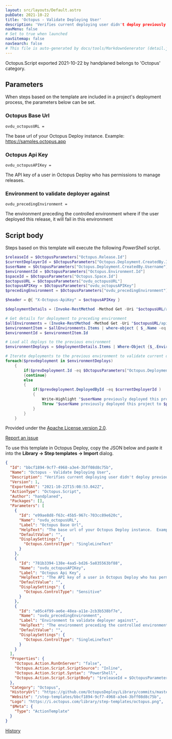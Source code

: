 ```yaml
---
layout: src/layouts/Default.astro
pubDate: 2021-10-22
title: 'Octopus - Validate Deploying User'
description: 'Verifies current deploying user didn't deploy previously to specified environment.'
navMenu: false
# Set to true when launched
navSitemap: false
navSearch: false
# This file is auto-generated by docs/tools/MarkdownGenerator (detail.js)
---
```


Octopus.Script exported 2021-10-22 by handplaned belongs to 'Octopus' category.

## Parameters

When steps based on the template are included in a project's deployment process, the parameters below can be set.


<div class="param">

### Octopus Base Url

`ovdu_octopusURL = `

The base url of your Octopus Deploy instance.  Example: https://samples.octopus.app

</div>
        
<div class="param">

### Octopus Api Key

`ovdu_octopusAPIKey = `

The API key of a user in Octopus Deploy who has permissions to manage releases.

</div>
        
<div class="param">

### Environment to validate deployer against

`ovdu_precedingEnvironment = `

The environment preceding the controlled environment where if the user deployed this release, it will fail in this environment

</div>
        

## Script body

Steps based on this template will execute the following *PowerShell* script.

```powershell
$releaseId = $OctopusParameters["Octopus.Release.Id"]
$currentDeployerId = $OctopusParameters["Octopus.Deployment.CreatedBy.Id"]
$userName = $OctopusParameters["Octopus.Deployment.CreatedBy.Username"]
$environmentId = $OctopusParameters["Octopus.Environment.Id"]
$spaceId = $OctopusParameters["Octopus.Space.Id"]
$octopusURL = $OctopusParameters["ovdu_octopusURL"]
$octopusAPIKey = $OctopusParameters["ovdu_octopusAPIKey"]
$precedingEnvironment = $OctopusParameters["ovdu_precedingEnvironment"]

$header = @{ "X-Octopus-ApiKey" = $octopusAPIKey }

$deploymentDetails = (Invoke-RestMethod -Method Get -Uri "$octopusURL/api/$($spaceId)/releases/$($releaseId)/deployments/" -Headers $header)

# Get details for deployment to preceding environment
$allEnvironments = (Invoke-RestMethod -Method Get -Uri "$octopusURL/api/$($spaceId)/environments" -Headers $header)
$environmentItem = $allEnvironments.Items | where-object { $_.Name -eq $precedingEnvironment }
$environmentId = $environmentItem.Id

# Load all deploys to the previous environment
$environmentDeploys = $deploymentDetails.Items | Where-Object {$_.EnvironmentId -eq $environmentId}

# Iterate deployments to the previous environment to validate current deployer
foreach($prevdeployment in $environmentDeploys)
    {
    	if($prevDeployment.Id -eq $OctopusParameters["Octopus.Deployment.Id"])
        {continue}
    	else
        {
    		if($prevdeployment.DeployedById -eq $currentDeployerId )
        	{
            	Write-Highlight "$userName previously deployed this project to $precedingEnvironment - deployment cancelled."
            	Throw "$userName previously deployed this project to $precedingEnvironment - deployment cancelled."
        	}
        }
    }
```

Provided under the [Apache License version 2.0](https://github.com/OctopusDeploy/Library/blob/master/LICENSE.txt).

[Report an issue](https://github.com/OctopusDeploy/Library/issues/new?assignees=&labels=&projects=&template=bug-report.yml&title=Issue%20with%20Octopus%20-%20Validate%20Deploying%20User&step-template=Octopus%20-%20Validate%20Deploying%20User)

<div class="get-json">

To use this template in Octopus Deploy, copy the JSON below and paste it into the **Library → Step templates → Import** dialog.

```json
{
  "Id": "bbcf1894-9cf7-4968-a3e4-3bff08d8c75b",
  "Name": "Octopus - Validate Deploying User",
  "Description": "Verifies current deploying user didn't deploy previously to specified environment.",
  "Version": 1,
  "ExportedAt": "2021-10-22T15:08:53.042Z",
  "ActionType": "Octopus.Script",
  "Author": "handplaned",
  "Packages": [],
  "Parameters": [
    {
      "Id": "e99ae8d8-f63c-45b5-967c-703cc89e620c",
      "Name": "ovdu_octopusURL",
      "Label": "Octopus Base Url",
      "HelpText": "The base url of your Octopus Deploy instance.  Example: https://samples.octopus.app",
      "DefaultValue": "",
      "DisplaySettings": {
        "Octopus.ControlType": "SingleLineText"
      }
    },
    {
      "Id": "781b3394-138e-4aa5-bd26-5a835563bf88",
      "Name": "ovdu_octopusAPIKey",
      "Label": "Octopus Api Key",
      "HelpText": "The API key of a user in Octopus Deploy who has permissions to manage releases.",
      "DefaultValue": "",
      "DisplaySettings": {
        "Octopus.ControlType": "Sensitive"
      }
    },
    {
      "Id": "a05c4f99-ae6e-48ea-a11e-2cb3b538bf7e",
      "Name": "ovdu_precedingEnvironment",
      "Label": "Environment to validate deployer against",
      "HelpText": "The environment preceding the controlled environment where if the user deployed this release, it will fail in this environment",
      "DefaultValue": "",
      "DisplaySettings": {
        "Octopus.ControlType": "SingleLineText"
      }
    }
  ],
  "Properties": {
    "Octopus.Action.RunOnServer": "false",
    "Octopus.Action.Script.ScriptSource": "Inline",
    "Octopus.Action.Script.Syntax": "PowerShell",
    "Octopus.Action.Script.ScriptBody": "$releaseId = $OctopusParameters[\"Octopus.Release.Id\"]\n$currentDeployerId = $OctopusParameters[\"Octopus.Deployment.CreatedBy.Id\"]\n$userName = $OctopusParameters[\"Octopus.Deployment.CreatedBy.Username\"]\n$environmentId = $OctopusParameters[\"Octopus.Environment.Id\"]\n$spaceId = $OctopusParameters[\"Octopus.Space.Id\"]\n$octopusURL = $OctopusParameters[\"ovdu_octopusURL\"]\n$octopusAPIKey = $OctopusParameters[\"ovdu_octopusAPIKey\"]\n$precedingEnvironment = $OctopusParameters[\"ovdu_precedingEnvironment\"]\n\n$header = @{ \"X-Octopus-ApiKey\" = $octopusAPIKey }\n\n$deploymentDetails = (Invoke-RestMethod -Method Get -Uri \"$octopusURL/api/$($spaceId)/releases/$($releaseId)/deployments/\" -Headers $header)\n\n# Get details for deployment to preceding environment\n$allEnvironments = (Invoke-RestMethod -Method Get -Uri \"$octopusURL/api/$($spaceId)/environments\" -Headers $header)\n$environmentItem = $allEnvironments.Items | where-object { $_.Name -eq $precedingEnvironment }\n$environmentId = $environmentItem.Id\n\n# Load all deploys to the previous environment\n$environmentDeploys = $deploymentDetails.Items | Where-Object {$_.EnvironmentId -eq $environmentId}\n\n# Iterate deployments to the previous environment to validate current deployer\nforeach($prevdeployment in $environmentDeploys)\n    {\n    \tif($prevDeployment.Id -eq $OctopusParameters[\"Octopus.Deployment.Id\"])\n        {continue}\n    \telse\n        {\n    \t\tif($prevdeployment.DeployedById -eq $currentDeployerId )\n        \t{\n            \tWrite-Highlight \"$userName previously deployed this project to $precedingEnvironment - deployment cancelled.\"\n            \tThrow \"$userName previously deployed this project to $precedingEnvironment - deployment cancelled.\"\n        \t}\n        }\n    }"
  },
  "Category": "Octopus",
  "HistoryUrl": "https://github.com/OctopusDeploy/Library/commits/master/step-templates//opt/buildagent/work/75443764cd38076d/step-templates/octopus-validate-deploying-user.json",
  "Website": "/step-templates/bbcf1894-9cf7-4968-a3e4-3bff08d8c75b",
  "Logo": "https://i.octopus.com/library/step-templates/octopus.png",
  "$Meta": {
    "Type": "ActionTemplate"
  }
}
```

[History](https://github.com/OctopusDeploy/Library/commits/master/step-templates/https://github.com/OctopusDeploy/Library/commits/master/step-templates//opt/buildagent/work/75443764cd38076d/step-templates/octopus-validate-deploying-user.json)

</div>
